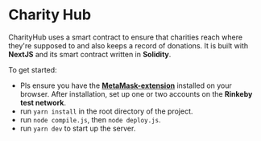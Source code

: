 # Charity Hub

CharityHub uses a smart contract to ensure that charities reach where they're supposed to and also keeps a record of donations. It is built with **NextJS** and its smart contract written in **Solidity**. 

To get started:
- Pls ensure you have the **[MetaMask-extension](https://chrome.google.com/webstore/detail/metamask/nkbihfbeogaeaoehlefnkodbefgpgknn?hl=en)** installed on your browser. After installation, set up one or two accounts on the **Rinkeby test network**.
- run `yarn install` in the root directory of the project.
- run `node compile.js`, then `node deploy.js`.
- run `yarn dev` to start up the server.

